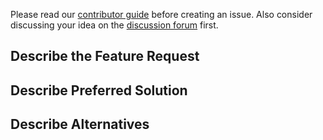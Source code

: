 Please read our [contributor guide](https://github.com/Netflix/dgs-framework/blob/master/CONTRIBUTING.md) before
creating an issue. Also consider discussing your idea on
the [discussion forum](https://github.com/Netflix/dgs-framework/discussions) first.

Describe the Feature Request
----
<!-- A clear and concise description of what the feature request is. -->

Describe Preferred Solution
----
<!-- A clear and concise description of what you want to happen. -->

Describe Alternatives
----
<!-- A clear and concise description of any alternative solutions or features you've considered. -->
